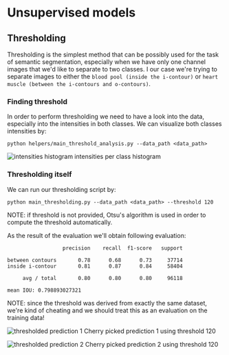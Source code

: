 # Unsupervised models

## Thresholding
Thresholding is the simplest method that can be possibly used for the task of semantic segmentation, especially when we have only one channel images that we'd like to separate to two classes. I our case we're trying to separate images to either the `blood pool (inside the i-contour)` or `heart muscle (between the i-contours and o-contours)`.

### Finding threshold
In order to perform thresholding we need to have a look into the data, especially into the intensities in both classes. We can visualize both classes intensities by:

`python helpers/main_threshold_analysis.py --data_path <data_path>`

![intensities histogram](https://github.com/ziky90/dicom_mri_challenge/blob/master/resources/thresholding_histogram.png)
intensities per class histogram

### Thresholding itself
We can run our thresholding script by:

`python main_thresholding.py --data_path <data_path> --threshold 120`

NOTE: if threshold is not provided, Otsu's algorithm is used in order to compute the threshold automatically.

As the result of the evaluation we'll obtain following evaluation:
```
                  precision    recall  f1-score   support

between contours       0.78      0.68      0.73     37714
inside i-contour       0.81      0.87      0.84     58404

     avg / total       0.80      0.80      0.80     96118

mean IOU: 0.798893027321
```
NOTE: since the threshold was derived from exactly the same dataset, we're kind of cheating and we should treat this as an evaluation on the training data!

![thresholded prediction 1](https://github.com/ziky90/dicom_mri_challenge/blob/master/resources/thresholding_prediction1.png)
Cherry picked prediction 1 using threshold 120

![thresholded prediction 2](https://github.com/ziky90/dicom_mri_challenge/blob/master/resources/thresholding_prediction2.png)
Cherry picked prediction 2 using threshold 120
